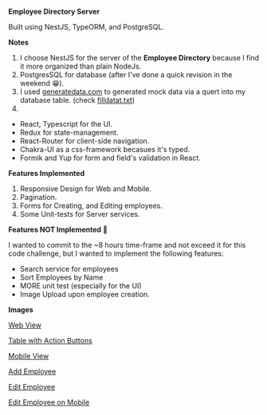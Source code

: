 **Employee Directory Server**

Built using NestJS, TypeORM, and PostgreSQL.

**Notes**

1. I choose NestJS for the server of the **Employee Directory** because I find it more organized than plain NodeJs.
2. PostgresSQL for database (after I've done a quick revision in the weekend 😁).
3. I used [generatedata.com](generatedata.com) to generated mock data via a quert into my database table. (check [filldatat.txt](filldata.txt))
4.

- React, Typescript for the UI.
- Redux for state-management.
- React-Router for client-side navigation.
- Chakra-UI as a css-framework becasues it's typed.
- Formik and Yup for form and field's validation in React.

**Features Implemented**

1. Responsive Design for Web and Mobile.
2. Pagination.
3. Forms for Creating, and Editing employees.
4. Some Unit-tests for Server services.

**Features NOT Implemented 🙁**

I wanted to commit to the ~8 hours time-frame and not exceed it for this code challenge, but I wanted to implement the following features:

- Search service for employees
- Sort Employees by Name
- MORE unit test (especially for the UI)
- Image Upload upon employee creation.

**Images**

[Web View](Images/FullScreen.png)

[Table with Action Buttons](Images/FullScreenWithActionButtons.png)

[Mobile View](Images/Mobile.png)

[Add Employee](Images/AddEmployee.png)

[Edit Employee](Images/EditEmployee.png)

[Edit Employee on Mobile](Images/EditMobile.png)
